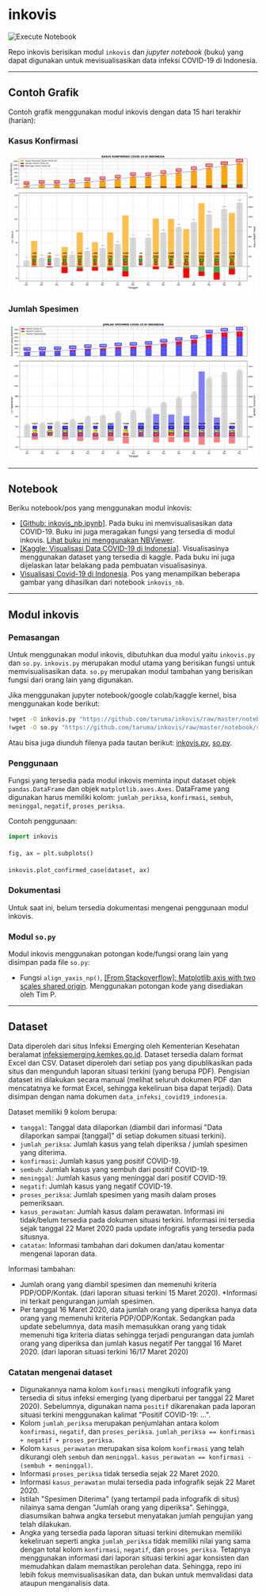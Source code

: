 # inkovis

![Execute Notebook](https://github.com/taruma/inkovis/workflows/Execute%20Notebook/badge.svg)

Repo inkovis berisikan modul `inkovis` dan _jupyter notebook_ (buku) yang dapat digunakan untuk mevisualisasikan data infeksi COVID-19 di Indonesia. 

-----

## Contoh Grafik

Contoh grafik menggunakan modul inkovis dengan data 15 hari terakhir (harian):

### Kasus Konfirmasi

![](notebook/IMG/KONFIRMASI_PERKEMBANGAN_15AKHIR_HARIAN.png)

### Jumlah Spesimen

![](notebook/IMG/SPESIMEN_PERKEMBANGAN_15AKHIR_HARIAN.png)

-----

## Notebook

Beriku notebook/pos yang menggunakan modul inkovis:

- [[Github: inkovis_nb.ipynb]](https://github.com/taruma/inkovis/blob/master/notebook/inkovis_nb.ipynb). Pada buku ini memvisualisasikan data COVID-19. Buku ini juga meragakan fungsi yang tersedia di modul inkovis. [Lihat buku ini menggunakan NBViewer](https://nbviewer.jupyter.org/github/taruma/inkovis/blob/master/notebook/inkovis_nb.ipynb).
- [[Kaggle: Visualisasi Data COVID-19 di Indonesia]](https://www.kaggle.com/tarumainfo/visualisasi-data-covid-19-indonesia). Visualisasinya menggunakan dataset yang tersedia di kaggle. Pada buku ini juga dijelaskan latar belakang pada pembuatan visualisasinya.
- [Visualisasi Covid-19 di Indonesia](https://taruma.github.io/articles/visualisasi-covid19). Pos yang menampilkan beberapa gambar yang dihasilkan dari notebook `inkovis_nb`.

-----

## Modul inkovis

### Pemasangan

Untuk menggunakan modul inkovis, dibutuhkan dua modul yaitu `inkovis.py` dan `so.py`. `inkovis.py` merupakan modul utama yang berisikan fungsi untuk memvisualisasikan data. `so.py` merupakan modul tambahan yang berisikan fungsi dari orang lain yang digunakan. 

Jika menggunakan jupyter notebook/google colab/kaggle kernel, bisa menggunakan kode berikut: 

```bash
!wget -O inkovis.py "https://github.com/taruma/inkovis/raw/master/notebook/inkovis.py" -q
!wget -O so.py "https://github.com/taruma/inkovis/raw/master/notebook/so.py" -q
```

Atau bisa juga diunduh filenya pada tautan berikut: [inkovis.py](https://github.com/taruma/inkovis/blob/master/notebook/inkovis.py), [so.py](https://github.com/taruma/inkovis/blob/master/notebook/so.py).

### Penggunaan

Fungsi yang tersedia pada modul inkovis meminta input dataset objek `pandas.DataFrame` dan objek `matplotlib.axes.Axes`. DataFrame yang digunakan harus memiliki kolom: `jumlah_periksa`, `konfirmasi`, `sembuh`, `meninggal`, `negatif`, `proses_periksa`. 

Contoh penggunaan:

```python
import inkovis

fig, ax = plt.subplots()

inkovis.plot_confirmed_case(dataset, ax)
```

### Dokumentasi

Untuk saat ini, belum tersedia dokumentasi mengenai penggunaan modul inkovis. 

### Modul `so.py`

Modul inkovis menggunakan potongan kode/fungsi orang lain yang disimpan pada file `so.py`:
- Fungsi `align_yaxis_np()`, [[From Stackoverflow]: Matplotlib axis with two scales shared origin](https://stackoverflow.com/a/46901839/4886384). Menggunakan potongan kode yang disediakan oleh Tim P.

-----

## Dataset

Data diperoleh dari situs Infeksi Emerging oleh Kementerian Kesehatan beralamat [infeksiemerging.kemkes.go.id](https://infeksiemerging.kemkes.go.id/). Dataset tersedia dalam format Excel dan CSV. Dataset diperoleh dari setiap pos yang dipublikasikan pada situs dan mengunduh laporan situasi terkini (yang berupa PDF). Pengisian dataset ini dilakukan secara manual (melihat seluruh dokumen PDF dan mencatatnya ke format Excel, sehingga kekeliruan bisa dapat terjadi). Data disimpan dengan nama dokumen `data_infeksi_covid19_indonesia`. 

Dataset memiliki 9 kolom berupa:

- `tanggal`: Tanggal data dilaporkan (diambil dari informasi "Data dilaporkan sampai [tanggal]" di setiap dokumen situasi terkini).
- `jumlah_periksa`: Jumlah kasus yang telah diperiksa / jumlah spesimen yang diterima.
- `konfirmasi`: Jumlah kasus yang positif COVID-19.
- `sembuh`: Jumlah kasus yang sembuh dari positif COVID-19.
- `meninggal`: Jumlah kasus yang meninggal dari positif COVID-19.
- `negatif`: Jumlah kasus yang negatif COVID-19.
- `proses_periksa`: Jumlah spesimen yang masih dalam proses pemeriksaan.
- `kasus_perawatan`: Jumlah kasus dalam perawatan. Informasi ini tidak/belum tersedia pada dokumen situasi terkini. Informasi ini tersedia sejak tanggal 22 Maret 2020 pada update infografis yang tersedia pada situsnya. 
- `catatan`: Informasi tambahan dari dokumen dan/atau komentar mengenai laporan data. 

Informasi tambahan:

- Jumlah orang yang diambil spesimen dan memenuhi kriteria PDP/ODP/Kontak. (dari laporan situasi terkini 15 Maret 2020). *Informasi ini terkait pengurangan jumlah spesimen.
- Per tanggal 16 Maret 2020, data jumlah orang yang diperiksa hanya data orang yang memenuhi kriteria PDP/ODP/Kontak. Sedangkan pada update sebelumnya, data masih memasukkan orang yang tidak memenuhi tiga kriteria diatas sehingga terjadi pengurangan data jumlah orang yang diperiksa dan jumlah kasus negatif Per tanggal 16 Maret 2020. (dari laporan situasi terkini 16/17 Maret 2020) 

### Catatan mengenai dataset

- Digunakannya nama kolom `konfirmasi` mengikuti infografik yang tersedia di situs infeksi emerging (yang diperbarui per tanggal 22 Maret 2020). Sebelumnya, digunakan nama `positif` dikarenakan pada laporan situasi terkini menggunakan kalimat "Positif COVID-19: ...".
- Kolom `jumlah_periksa` merupakan penjumlahan antara kolom `konfirmasi`, `negatif`, dan `proses_periksa`. `jumlah_periksa == konfirmasi + negatif + proses_periksa`.
- Kolom `kasus_perawatan` merupakan sisa kolom `konfirmasi` yang telah dikurangi oleh `sembuh` dan `meninggal`. `kasus_perawatan == konfirmasi - (sembuh + meninggal)`.
- Informasi `proses_periksa` tidak tersedia sejak 22 Maret 2020.
- Informasi `kasus_perawatan` mulai tersedia pada infografik sejak 22 Maret 2020.
- Istilah "Spesimen Diterima" (yang tertampil pada infografik di situs) nilainya sama dengan "Jumlah orang yang diperiksa". Sehingga, diasumsikan bahwa angka tersebut menyatakan jumlah pengujian yang telah dilakukan.
- Angka yang tersedia pada laporan situasi terkini ditemukan memiliki kekeliruan seperti angka `jumlah_periksa` tidak memiliki nilai yang sama dengan total kolom `konfirmasi`, `negatif`, dan `proses_periksa`. Tetapnya menggunakan informasi dari laporan situasi terkini agar konsisten dan memudahkan dalam memastikan perolehan data. Sehingga, repo ini lebih fokus memvisualisasikan data, dan bukan untuk memvalidasi data ataupun menganalisis data.